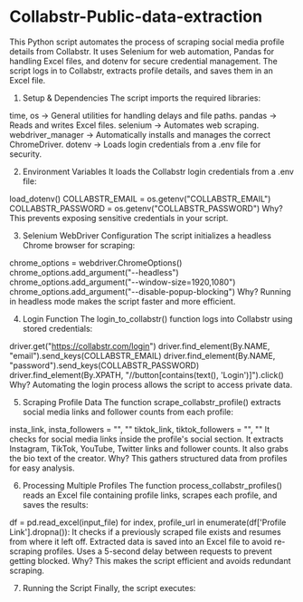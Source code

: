 # Collabstr-Public-data-extraction
This Python script automates the process of scraping social media profile details from Collabstr. It uses Selenium for web automation, Pandas for handling Excel files, and dotenv for secure credential management. The script logs in to Collabstr, extracts profile details, and saves them in an Excel file.

1. Setup & Dependencies
The script imports the required libraries:

time, os → General utilities for handling delays and file paths.
pandas → Reads and writes Excel files.
selenium → Automates web scraping.
webdriver_manager → Automatically installs and manages the correct ChromeDriver.
dotenv → Loads login credentials from a .env file for security.

2. Environment Variables
It loads the Collabstr login credentials from a .env file:

load_dotenv()
COLLABSTR_EMAIL = os.getenv("COLLABSTR_EMAIL")
COLLABSTR_PASSWORD = os.getenv("COLLABSTR_PASSWORD")
Why? This prevents exposing sensitive credentials in your script.

3. Selenium WebDriver Configuration
The script initializes a headless Chrome browser for scraping:

chrome_options = webdriver.ChromeOptions()
chrome_options.add_argument("--headless")
chrome_options.add_argument("--window-size=1920,1080")
chrome_options.add_argument("--disable-popup-blocking")
Why? Running in headless mode makes the script faster and more efficient.

4. Login Function
The login_to_collabstr() function logs into Collabstr using stored credentials:

driver.get("https://collabstr.com/login")
driver.find_element(By.NAME, "email").send_keys(COLLABSTR_EMAIL)
driver.find_element(By.NAME, "password").send_keys(COLLABSTR_PASSWORD)
driver.find_element(By.XPATH, "//button[contains(text(), 'Login')]").click()
Why? Automating the login process allows the script to access private data.

5. Scraping Profile Data
The function scrape_collabstr_profile() extracts social media links and follower counts from each profile:

insta_link, insta_followers = "", ""
tiktok_link, tiktok_followers = "", ""
It checks for social media links inside the profile's social section.
It extracts Instagram, TikTok, YouTube, Twitter links and follower counts.
It also grabs the bio text of the creator.
Why? This gathers structured data from profiles for easy analysis.

6. Processing Multiple Profiles
The function process_collabstr_profiles() reads an Excel file containing profile links, scrapes each profile, and saves the results:

df = pd.read_excel(input_file)
for index, profile_url in enumerate(df['Profile Link'].dropna()):
It checks if a previously scraped file exists and resumes from where it left off.
Extracted data is saved into an Excel file to avoid re-scraping profiles.
Uses a 5-second delay between requests to prevent getting blocked.
Why? This makes the script efficient and avoids redundant scraping.

7. Running the Script
Finally, the script executes:
